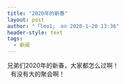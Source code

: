 ```yaml
---
title: "2020年的新春"
layout: post
author: "「leo1」 on 2020-1-20 13:36"
header-style: text
tags:
  - 新闻
---
```


<head></head>
<body>
  兄弟们2020年的新春，大家都怎么过啊！
 <br> &nbsp;&nbsp;有没有大的聚会啊！
 <br> 
 <br> 
 <br>
</body>


